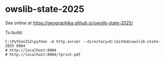 # owslib-state-2025

See online at https://geographika.github.io/owslib-state-2025/

To build:

```
C:\Python312\python -m http.server --directory=D:\GitHub\owslib-state-2025 8004
# http://localhost:8004
# http://localhost:8004/?print-pdf
```


